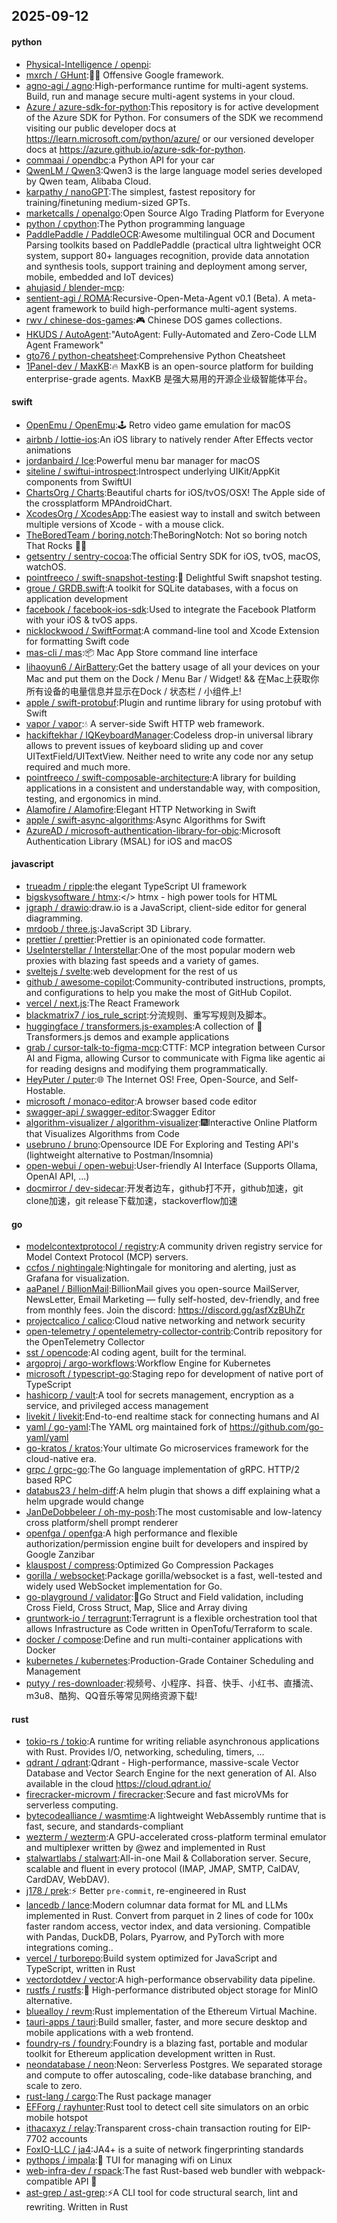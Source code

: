 ## 2025-09-12

#### python
* [Physical-Intelligence / openpi](https://github.com/Physical-Intelligence/openpi):
* [mxrch / GHunt](https://github.com/mxrch/GHunt):🕵️‍♂️ Offensive Google framework.
* [agno-agi / agno](https://github.com/agno-agi/agno):High-performance runtime for multi-agent systems. Build, run and manage secure multi-agent systems in your cloud.
* [Azure / azure-sdk-for-python](https://github.com/Azure/azure-sdk-for-python):This repository is for active development of the Azure SDK for Python. For consumers of the SDK we recommend visiting our public developer docs at https://learn.microsoft.com/python/azure/ or our versioned developer docs at https://azure.github.io/azure-sdk-for-python.
* [commaai / opendbc](https://github.com/commaai/opendbc):a Python API for your car
* [QwenLM / Qwen3](https://github.com/QwenLM/Qwen3):Qwen3 is the large language model series developed by Qwen team, Alibaba Cloud.
* [karpathy / nanoGPT](https://github.com/karpathy/nanoGPT):The simplest, fastest repository for training/finetuning medium-sized GPTs.
* [marketcalls / openalgo](https://github.com/marketcalls/openalgo):Open Source Algo Trading Platform for Everyone
* [python / cpython](https://github.com/python/cpython):The Python programming language
* [PaddlePaddle / PaddleOCR](https://github.com/PaddlePaddle/PaddleOCR):Awesome multilingual OCR and Document Parsing toolkits based on PaddlePaddle (practical ultra lightweight OCR system, support 80+ languages recognition, provide data annotation and synthesis tools, support training and deployment among server, mobile, embedded and IoT devices)
* [ahujasid / blender-mcp](https://github.com/ahujasid/blender-mcp):
* [sentient-agi / ROMA](https://github.com/sentient-agi/ROMA):Recursive-Open-Meta-Agent v0.1 (Beta). A meta-agent framework to build high-performance multi-agent systems.
* [rwv / chinese-dos-games](https://github.com/rwv/chinese-dos-games):🎮 Chinese DOS games collections.
* [HKUDS / AutoAgent](https://github.com/HKUDS/AutoAgent):"AutoAgent: Fully-Automated and Zero-Code LLM Agent Framework"
* [gto76 / python-cheatsheet](https://github.com/gto76/python-cheatsheet):Comprehensive Python Cheatsheet
* [1Panel-dev / MaxKB](https://github.com/1Panel-dev/MaxKB):🔥 MaxKB is an open-source platform for building enterprise-grade agents. MaxKB 是强大易用的开源企业级智能体平台。

#### swift
* [OpenEmu / OpenEmu](https://github.com/OpenEmu/OpenEmu):🕹 Retro video game emulation for macOS
* [airbnb / lottie-ios](https://github.com/airbnb/lottie-ios):An iOS library to natively render After Effects vector animations
* [jordanbaird / Ice](https://github.com/jordanbaird/Ice):Powerful menu bar manager for macOS
* [siteline / swiftui-introspect](https://github.com/siteline/swiftui-introspect):Introspect underlying UIKit/AppKit components from SwiftUI
* [ChartsOrg / Charts](https://github.com/ChartsOrg/Charts):Beautiful charts for iOS/tvOS/OSX! The Apple side of the crossplatform MPAndroidChart.
* [XcodesOrg / XcodesApp](https://github.com/XcodesOrg/XcodesApp):The easiest way to install and switch between multiple versions of Xcode - with a mouse click.
* [TheBoredTeam / boring.notch](https://github.com/TheBoredTeam/boring.notch):TheBoringNotch: Not so boring notch That Rocks 🎸🎶
* [getsentry / sentry-cocoa](https://github.com/getsentry/sentry-cocoa):The official Sentry SDK for iOS, tvOS, macOS, watchOS.
* [pointfreeco / swift-snapshot-testing](https://github.com/pointfreeco/swift-snapshot-testing):📸 Delightful Swift snapshot testing.
* [groue / GRDB.swift](https://github.com/groue/GRDB.swift):A toolkit for SQLite databases, with a focus on application development
* [facebook / facebook-ios-sdk](https://github.com/facebook/facebook-ios-sdk):Used to integrate the Facebook Platform with your iOS & tvOS apps.
* [nicklockwood / SwiftFormat](https://github.com/nicklockwood/SwiftFormat):A command-line tool and Xcode Extension for formatting Swift code
* [mas-cli / mas](https://github.com/mas-cli/mas):📦 Mac App Store command line interface
* [lihaoyun6 / AirBattery](https://github.com/lihaoyun6/AirBattery):Get the battery usage of all your devices on your Mac and put them on the Dock / Menu Bar / Widget! && 在Mac上获取你所有设备的电量信息并显示在Dock / 状态栏 / 小组件上!
* [apple / swift-protobuf](https://github.com/apple/swift-protobuf):Plugin and runtime library for using protobuf with Swift
* [vapor / vapor](https://github.com/vapor/vapor):💧 A server-side Swift HTTP web framework.
* [hackiftekhar / IQKeyboardManager](https://github.com/hackiftekhar/IQKeyboardManager):Codeless drop-in universal library allows to prevent issues of keyboard sliding up and cover UITextField/UITextView. Neither need to write any code nor any setup required and much more.
* [pointfreeco / swift-composable-architecture](https://github.com/pointfreeco/swift-composable-architecture):A library for building applications in a consistent and understandable way, with composition, testing, and ergonomics in mind.
* [Alamofire / Alamofire](https://github.com/Alamofire/Alamofire):Elegant HTTP Networking in Swift
* [apple / swift-async-algorithms](https://github.com/apple/swift-async-algorithms):Async Algorithms for Swift
* [AzureAD / microsoft-authentication-library-for-objc](https://github.com/AzureAD/microsoft-authentication-library-for-objc):Microsoft Authentication Library (MSAL) for iOS and macOS

#### javascript
* [trueadm / ripple](https://github.com/trueadm/ripple):the elegant TypeScript UI framework
* [bigskysoftware / htmx](https://github.com/bigskysoftware/htmx):</> htmx - high power tools for HTML
* [jgraph / drawio](https://github.com/jgraph/drawio):draw.io is a JavaScript, client-side editor for general diagramming.
* [mrdoob / three.js](https://github.com/mrdoob/three.js):JavaScript 3D Library.
* [prettier / prettier](https://github.com/prettier/prettier):Prettier is an opinionated code formatter.
* [UseInterstellar / Interstellar](https://github.com/UseInterstellar/Interstellar):One of the most popular modern web proxies with blazing fast speeds and a variety of games.
* [sveltejs / svelte](https://github.com/sveltejs/svelte):web development for the rest of us
* [github / awesome-copilot](https://github.com/github/awesome-copilot):Community-contributed instructions, prompts, and configurations to help you make the most of GitHub Copilot.
* [vercel / next.js](https://github.com/vercel/next.js):The React Framework
* [blackmatrix7 / ios_rule_script](https://github.com/blackmatrix7/ios_rule_script):分流规则、重写写规则及脚本。
* [huggingface / transformers.js-examples](https://github.com/huggingface/transformers.js-examples):A collection of 🤗 Transformers.js demos and example applications
* [grab / cursor-talk-to-figma-mcp](https://github.com/grab/cursor-talk-to-figma-mcp):CTTF: MCP integration between Cursor AI and Figma, allowing Cursor to communicate with Figma like agentic ai for reading designs and modifying them programmatically.
* [HeyPuter / puter](https://github.com/HeyPuter/puter):🌐 The Internet OS! Free, Open-Source, and Self-Hostable.
* [microsoft / monaco-editor](https://github.com/microsoft/monaco-editor):A browser based code editor
* [swagger-api / swagger-editor](https://github.com/swagger-api/swagger-editor):Swagger Editor
* [algorithm-visualizer / algorithm-visualizer](https://github.com/algorithm-visualizer/algorithm-visualizer):🎆Interactive Online Platform that Visualizes Algorithms from Code
* [usebruno / bruno](https://github.com/usebruno/bruno):Opensource IDE For Exploring and Testing API's (lightweight alternative to Postman/Insomnia)
* [open-webui / open-webui](https://github.com/open-webui/open-webui):User-friendly AI Interface (Supports Ollama, OpenAI API, ...)
* [docmirror / dev-sidecar](https://github.com/docmirror/dev-sidecar):开发者边车，github打不开，github加速，git clone加速，git release下载加速，stackoverflow加速

#### go
* [modelcontextprotocol / registry](https://github.com/modelcontextprotocol/registry):A community driven registry service for Model Context Protocol (MCP) servers.
* [ccfos / nightingale](https://github.com/ccfos/nightingale):Nightingale for monitoring and alerting, just as Grafana for visualization.
* [aaPanel / BillionMail](https://github.com/aaPanel/BillionMail):BillionMail gives you open-source MailServer, NewsLetter, Email Marketing — fully self-hosted, dev-friendly, and free from monthly fees. Join the discord: https://discord.gg/asfXzBUhZr
* [projectcalico / calico](https://github.com/projectcalico/calico):Cloud native networking and network security
* [open-telemetry / opentelemetry-collector-contrib](https://github.com/open-telemetry/opentelemetry-collector-contrib):Contrib repository for the OpenTelemetry Collector
* [sst / opencode](https://github.com/sst/opencode):AI coding agent, built for the terminal.
* [argoproj / argo-workflows](https://github.com/argoproj/argo-workflows):Workflow Engine for Kubernetes
* [microsoft / typescript-go](https://github.com/microsoft/typescript-go):Staging repo for development of native port of TypeScript
* [hashicorp / vault](https://github.com/hashicorp/vault):A tool for secrets management, encryption as a service, and privileged access management
* [livekit / livekit](https://github.com/livekit/livekit):End-to-end realtime stack for connecting humans and AI
* [yaml / go-yaml](https://github.com/yaml/go-yaml):The YAML org maintained fork of https://github.com/go-yaml/yaml
* [go-kratos / kratos](https://github.com/go-kratos/kratos):Your ultimate Go microservices framework for the cloud-native era.
* [grpc / grpc-go](https://github.com/grpc/grpc-go):The Go language implementation of gRPC. HTTP/2 based RPC
* [databus23 / helm-diff](https://github.com/databus23/helm-diff):A helm plugin that shows a diff explaining what a helm upgrade would change
* [JanDeDobbeleer / oh-my-posh](https://github.com/JanDeDobbeleer/oh-my-posh):The most customisable and low-latency cross platform/shell prompt renderer
* [openfga / openfga](https://github.com/openfga/openfga):A high performance and flexible authorization/permission engine built for developers and inspired by Google Zanzibar
* [klauspost / compress](https://github.com/klauspost/compress):Optimized Go Compression Packages
* [gorilla / websocket](https://github.com/gorilla/websocket):Package gorilla/websocket is a fast, well-tested and widely used WebSocket implementation for Go.
* [go-playground / validator](https://github.com/go-playground/validator):💯Go Struct and Field validation, including Cross Field, Cross Struct, Map, Slice and Array diving
* [gruntwork-io / terragrunt](https://github.com/gruntwork-io/terragrunt):Terragrunt is a flexible orchestration tool that allows Infrastructure as Code written in OpenTofu/Terraform to scale.
* [docker / compose](https://github.com/docker/compose):Define and run multi-container applications with Docker
* [kubernetes / kubernetes](https://github.com/kubernetes/kubernetes):Production-Grade Container Scheduling and Management
* [putyy / res-downloader](https://github.com/putyy/res-downloader):视频号、小程序、抖音、快手、小红书、直播流、m3u8、酷狗、QQ音乐等常见网络资源下载!

#### rust
* [tokio-rs / tokio](https://github.com/tokio-rs/tokio):A runtime for writing reliable asynchronous applications with Rust. Provides I/O, networking, scheduling, timers, ...
* [qdrant / qdrant](https://github.com/qdrant/qdrant):Qdrant - High-performance, massive-scale Vector Database and Vector Search Engine for the next generation of AI. Also available in the cloud https://cloud.qdrant.io/
* [firecracker-microvm / firecracker](https://github.com/firecracker-microvm/firecracker):Secure and fast microVMs for serverless computing.
* [bytecodealliance / wasmtime](https://github.com/bytecodealliance/wasmtime):A lightweight WebAssembly runtime that is fast, secure, and standards-compliant
* [wezterm / wezterm](https://github.com/wezterm/wezterm):A GPU-accelerated cross-platform terminal emulator and multiplexer written by @wez and implemented in Rust
* [stalwartlabs / stalwart](https://github.com/stalwartlabs/stalwart):All-in-one Mail & Collaboration server. Secure, scalable and fluent in every protocol (IMAP, JMAP, SMTP, CalDAV, CardDAV, WebDAV).
* [j178 / prek](https://github.com/j178/prek):⚡ Better `pre-commit`, re-engineered in Rust
* [lancedb / lance](https://github.com/lancedb/lance):Modern columnar data format for ML and LLMs implemented in Rust. Convert from parquet in 2 lines of code for 100x faster random access, vector index, and data versioning. Compatible with Pandas, DuckDB, Polars, Pyarrow, and PyTorch with more integrations coming..
* [vercel / turborepo](https://github.com/vercel/turborepo):Build system optimized for JavaScript and TypeScript, written in Rust
* [vectordotdev / vector](https://github.com/vectordotdev/vector):A high-performance observability data pipeline.
* [rustfs / rustfs](https://github.com/rustfs/rustfs):🚀 High-performance distributed object storage for MinIO alternative.
* [bluealloy / revm](https://github.com/bluealloy/revm):Rust implementation of the Ethereum Virtual Machine.
* [tauri-apps / tauri](https://github.com/tauri-apps/tauri):Build smaller, faster, and more secure desktop and mobile applications with a web frontend.
* [foundry-rs / foundry](https://github.com/foundry-rs/foundry):Foundry is a blazing fast, portable and modular toolkit for Ethereum application development written in Rust.
* [neondatabase / neon](https://github.com/neondatabase/neon):Neon: Serverless Postgres. We separated storage and compute to offer autoscaling, code-like database branching, and scale to zero.
* [rust-lang / cargo](https://github.com/rust-lang/cargo):The Rust package manager
* [EFForg / rayhunter](https://github.com/EFForg/rayhunter):Rust tool to detect cell site simulators on an orbic mobile hotspot
* [ithacaxyz / relay](https://github.com/ithacaxyz/relay):Transparent cross-chain transaction routing for EIP-7702 accounts
* [FoxIO-LLC / ja4](https://github.com/FoxIO-LLC/ja4):JA4+ is a suite of network fingerprinting standards
* [pythops / impala](https://github.com/pythops/impala):🛜 TUI for managing wifi on Linux
* [web-infra-dev / rspack](https://github.com/web-infra-dev/rspack):The fast Rust-based web bundler with webpack-compatible API 🦀️
* [ast-grep / ast-grep](https://github.com/ast-grep/ast-grep):⚡A CLI tool for code structural search, lint and rewriting. Written in Rust
